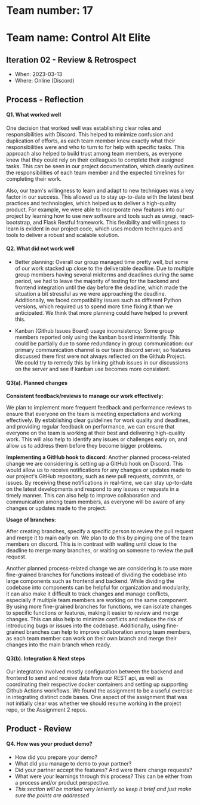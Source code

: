 
# Team number: 17
# Team name: Control Alt Elite

## Iteration 02 - Review & Retrospect

 * When: 2023-03-13
 * Where: Online (Discord)

## Process - Reflection


#### Q1. What worked well

One decision that worked well was establishing clear roles and responsibilities with Discord. This helped to minimize confusion and duplication of efforts, as each team member knew exactly what their responsibilities were and who to turn to for help with specific tasks. This approach also helped to build trust among team members, as everyone knew that they could rely on their colleagues to complete their assigned tasks. This can be seen in our project documentation, which clearly outlines the responsibilities of each team member and the expected timelines for completing their work.

Also, our team's willingness to learn and adapt to new techniques was a key factor in our success. This allowed us to stay up-to-date with the latest best practices and technologies, which helped us to deliver a high-quality product. For example, we were able to incorporate new features into our project by learning how to use new software and tools such as uwsgi, react-bootstrap, and Flask Restful framework. This flexibility and willingness to learn is evident in our project code, which uses modern techniques and tools to deliver a robust and scalable solution.


#### Q2. What did not work well

* Better planning: Overall our group managed time pretty well, but some of our work stacked up close to the deliverable deadline.  Due to multiple group members having several midterms and deadlines during the same period,  we had to leave the majority of testing for the backend and frontend integration until the day before the deadline, which made the situation a bit stressful as we were approaching the deadline. Additionally, we faced compatibility issues such as different Python versions, which required us to spend more time fixing it than we anticipated. We think that more planning could have helped to prevent this.

* Kanban (Github Issues Board) usage inconsistency: Some group members reported only using the kanban board intermittently. This could be partially due to some redundancy in group communication: our primary communication channel is our team discord server, so features discussed there first were not always reflected on the Github Project. We could try to remedy this by linking github issues in our discussions on the server and see if kanban use becomes more consistent.



#### Q3(a). Planned changes

**Consistent feedback/reviews to manage our work effectively:**

We plan to implement more frequent feedback and performance reviews to ensure that everyone on the team is meeting expectations and working effectively. By establishing clear guidelines for work quality and deadlines, and providing regular feedback on performance, we can ensure that everyone on the team is working at their best and delivering high-quality work. This will also help to identify any issues or challenges early on, and allow us to address them before they become bigger problems.

**Implementing a GitHub hook to discord:**
Another planned process-related change we are considering is setting up a GitHub hook on Discord. This would allow us to receive notifications for any changes or updates made to our project's GitHub repository, such as new pull requests, commits, or issues. By receiving these notifications in real-time, we can stay up-to-date on the latest developments and respond to any issues or requests in a timely manner. This can also help to improve collaboration and communication among team members, as everyone will be aware of any changes or updates made to the project.

**Usage of branches:**

After creating branches, specify a specific person to review the pull request and merge it to main early on. We plan to do this by pinging one of the team members on discord. This is in contrast with waiting until close to the deadline to merge many branches, or waiting on someone to review the pull request. 

Another planned process-related change we are considering is to use more fine-grained branches for functions instead of dividing the codebase into large components such as frontend and backend. While dividing the codebase into components can be helpful for organization and modularity, it can also make it difficult to track changes and manage conflicts, especially if multiple team members are working on the same component. By using more fine-grained branches for functions, we can isolate changes to specific functions or features, making it easier to review and merge changes. This can also help to minimize conflicts and reduce the risk of introducing bugs or issues into the codebase. Additionally, using fine-grained branches can help to improve collaboration among team members, as each team member can work on their own branch and merge their changes into the main branch when ready.


#### Q3(b). Integration & Next steps

Our integration involved mostly configuration between the backend and frontend to send and receive data from our REST api, as well as coordinating their respective docker containers and setting up supporting Github Actions workflows. We found the assignment to be a useful exercise in integrating distinct code bases. One aspect of the assignment that was not initially clear was whether we should resume working in the project repo, or the Assignment 2 repos. 

## Product - Review

#### Q4. How was your product demo?
 * How did you prepare your demo?
 * What did you manage to demo to your partner?
 * Did your partner accept the features? And were there change requests?
 * What were your learnings through this process? This can be either from a process and/or product perspective.
 * *This section will be marked very leniently so keep it brief and just make sure the points are addressed*

